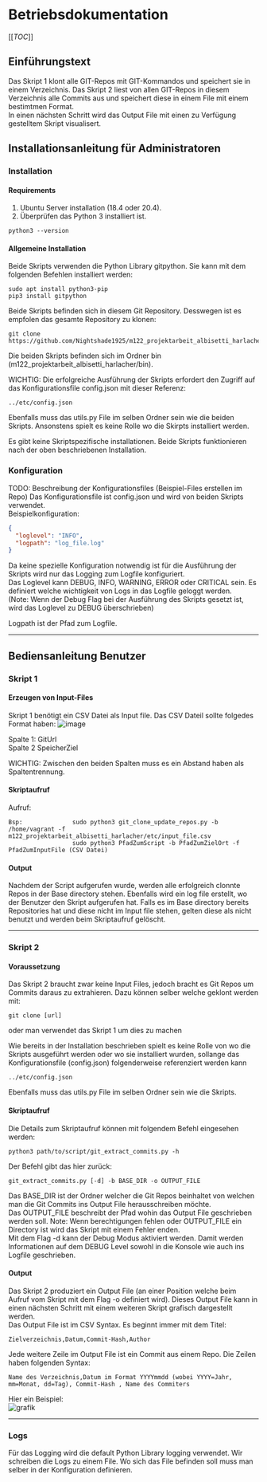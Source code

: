 # Betriebsdokumentation
[[_TOC_]]
## Einführungstext 

Das  Skript 1 klont alle GIT-Repos mit GIT-Kommandos und speichert sie in einem Verzeichnis. Das Skript 2 liest von allen GIT-Repos in diesem Verzeichnis alle Commits aus und speichert diese in einem File mit einem bestimtmen Format.\
In einen nächsten Schritt wird das Output File mit einen zu Verfügung gestelltem Skript visualisert.

## Installationsanleitung für Administratoren
### Installation
#### Requirements
1. Ubuntu Server installation (18.4 oder 20.4).
2. Überprüfen das Python 3 installiert ist.
```
python3 --version
```

#### Allgemeine Installation
Beide Skripts verwenden die Python Library gitpython. Sie kann mit dem folgenden Befehlen installiert werden:
```
sudo apt install python3-pip
pip3 install gitpython
```

Beide Skripts befinden sich in diesem Git Repository. Desswegen ist es empfolen das gesamte Repository zu klonen:
```
git clone https://github.com/Nightshade1925/m122_projektarbeit_albisetti_harlacher.git
```
Die beiden Skripts befinden sich im Ordner bin (m122_projektarbeit_albisetti_harlacher/bin).

WICHTIG: Die erfolgreiche Ausführung der Skripts erfordert den Zugriff auf das Konfigurationsfile config.json mit dieser Referenz:
```
../etc/config.json
```
Ebenfalls muss das utils.py File im selben Ordner sein wie die beiden Skripts.
Ansonstens spielt es keine Rolle wo die Skirpts installiert werden.

Es gibt keine Skriptspezifische installationen. Beide Skripts funktionieren nach der oben beschriebenen Installation.

### Konfiguration
TODO: Beschreibung der Konfigurationsfiles (Beispiel-Files erstellen im Repo)
Das Konfigurationsfile ist config.json und wird von beiden Skripts verwendet.\
Beispielkonfiguration:
```json
{
  "loglevel": "INFO",
  "logpath": "log_file.log"
}
```
Da keine spezielle Konfiguration notwendig ist für die Ausführung der Skripts wird nur das Logging zum Logfile konfiguriert.\
Das Loglevel kann DEBUG, INFO, WARNING, ERROR oder CRITICAL sein. Es definiert welche wichtigkeit von Logs in das Logfile geloggt werden.\
(Note: Wenn der Debug Flag bei der Ausführung des Skripts gesetzt ist, wird das Loglevel zu DEBUG überschrieben)

Logpath ist der Pfad zum Logfile. 

---
## Bediensanleitung Benutzer

### Skript 1
#### Erzeugen von Input-Files

Skript 1 benötigt ein CSV Datei als Input file. Das CSV Dateil sollte folgedes Format haben:
![image](https://user-images.githubusercontent.com/71868338/164968295-378bc71b-f1f4-401e-96dc-90e211246eb4.png)

Spalte 1: GitUrl  
Spalte 2 SpeicherZiel

WICHTIG: Zwischen den beiden Spalten muss es ein Abstand haben als Spaltentrennung.

#### Skriptaufruf
Aufruf:          
```
Bsp:              sudo python3 git_clone_update_repos.py -b /home/vagrant -f m122_projektarbeit_albisetti_harlacher/etc/input_file.csv
                  sudo python3 PfadZumScript -b PfadZumZielOrt -f PfadZumInputFile (CSV Datei)
```

#### Output
Nachdem der Script aufgerufen wurde, werden alle erfolgreich clonnte Repos in der Base directory stehen. Ebenfalls wird ein log file erstellt, wo der Benutzer den Skript aufgerufen hat. Falls es im Base directory bereits Repositories hat und diese nicht im Input file stehen, gelten diese als nicht benutzt und werden beim Skriptaufruf gelöscht.

---

### Skript 2
#### Voraussetzung
Das Skript 2 braucht zwar keine Input Files, jedoch bracht es Git Repos um Commits daraus zu extrahieren. Dazu können selber welche geklont werden mit:
```
git clone [url]
```
oder man verwendet das Skript 1 um dies zu machen

Wie bereits in der Installation beschrieben spielt es keine Rolle von wo die Skripts ausgeführt werden oder wo sie installiert wurden, sollange das Konfigurationsfile (config.json) folgenderweise referenziert werden kann 
```
../etc/config.json
```
Ebenfalls muss das utils.py File im selben Ordner sein wie die Skripts.
#### Skriptaufruf
Die Details zum Skriptaufruf können mit folgendem Befehl eingesehen werden:
```
python3 path/to/script/git_extract_commits.py -h
```
Der Befehl gibt das hier zurück:
```
git_extract_commits.py [-d] -b BASE_DIR -o OUTPUT_FILE
```
Das BASE_DIR ist der Ordner welcher die Git Repos beinhaltet von welchen man die Git Commits ins Output File herausschreiben möchte.\
Das OUTPUT_FILE beschreibt der Pfad wohin das Output File geschrieben werden soll. 
Note: Wenn berechtigungen fehlen oder OUTPUT_FILE ein Directory ist wird das Skript mit einem Fehler enden.\
Mit dem Flag -d kann der Debug Modus aktiviert werden. Damit werden Informationen auf dem DEBUG Level sowohl in die Konsole wie auch ins Logfile geschrieben.

#### Output
Das Skript 2 produziert ein Output File (an einer Position welche beim Aufruf vom Skript mit dem Flag -o definiert wird). Dieses Output File kann in einen nächsten Schritt mit einem weiteren Skript grafisch dargestellt werden.\
Das Output File ist im CSV Syntax. Es beginnt immer mit dem Titel:
```
Zielverzeichnis,Datum,Commit-Hash,Author
```
Jede weitere Zeile im Output File ist ein Commit aus einem Repo. Die Zeilen haben folgenden Syntax:
```
Name des Verzeichnis,Datum im Format YYYYmmdd (wobei YYYY=Jahr, mm=Monat, dd=Tag), Commit-Hash , Name des Commiters
```
Hier ein Beispiel:\
![grafik](https://user-images.githubusercontent.com/69149487/164976802-057dedd5-4361-478f-96e8-b1c8fba623a7.png)

---
### Logs
Für das Logging wird die default Python Library logging verwendet. Wir schreiben die Logs zu einem File. Wo sich das File befinden soll muss man selber in der Konfiguration definieren.
